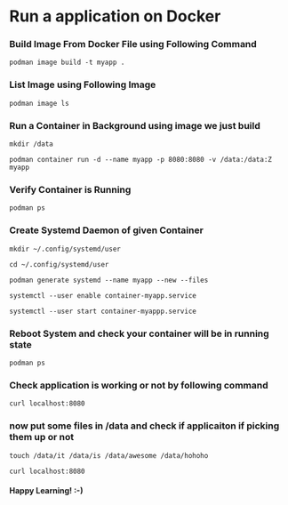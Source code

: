 # Run a application on Docker 

### Build Image From Docker File using Following Command

`podman image build -t myapp .`

### List Image using Following Image

`podman image ls`

### Run a Container in Background using image we just build

`mkdir /data`

`podman container run -d --name myapp -p 8080:8080 -v /data:/data:Z myapp`

### Verify Container is Running

`podman ps`

### Create Systemd Daemon of given Container

`mkdir ~/.config/systemd/user`

`cd ~/.config/systemd/user`

`podman generate systemd --name myapp --new --files`

`systemctl --user enable container-myapp.service`

`systemctl --user start container-myappp.service`

### Reboot System and check your container will be in running state

`podman ps`

### Check application is working or not by following command 

`curl localhost:8080`

### now put some files in /data and check if applicaiton if picking them up or not 

`touch /data/it /data/is /data/awesome /data/hohoho`

`curl localhost:8080`



#### Happy Learning! :-)
